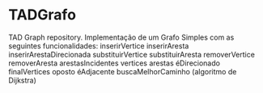 # TADGrafo
TAD Graph repository.
Implementação de um Grafo Simples com as seguintes funcionalidades:
inserirVertice
inserirAresta
inserirArestaDirecionada
substituirVertice
substituirAresta
removerVertice
removerAresta
arestasIncidentes
vertices
arestas
éDirecionado
finalVertices
oposto
éAdjacente
buscaMelhorCaminho (algoritmo de Dijkstra)
